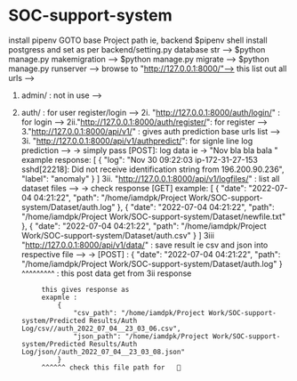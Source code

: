 # SOC-support-system

install pipenv 
GOTO base Project path ie, backend 
$pipenv shell 
install postgress and set as per backend/setting.py database str -->
$python manage.py makemigration -->
$python manage.py migrate -->
$python manage.py runserver -->
browse to  "http://127.0.0.1:8000/"-->
this list out all urls -->
1. admin/ : not in use -->
2. auth/ : for user register/login -->
    2i. "http://127.0.0.1:8000/auth/login/" : for login -->
    2ii."http://127.0.0.1:8000/auth/register/": for register -->
3."http://127.0.0.1:8000/api/v1/" : gives auth prediction base urls list -->
    3i. "http://127.0.0.1:8000/api/v1/authpredict/": for signle line log prediction -->
        -> simply pass [POST]: log data ie 
            -> "Nov bla bla bala "
            example response:
                [
                    {
                        "log": "Nov 30 09:22:03 ip-172-31-27-153 sshd[22218]: Did not receive identification string from 196.200.90.236",
                        "label": "anomaly"
                    }
                ]
    3ii. "http://127.0.0.1:8000/api/v1/logfiles/" : list all dataset files -->
            -> check response [GET] 
        example:
            [
                {
                    "date": "2022-07-04 04:21:22",
                    "path": "/home/iamdpk/Project Work/SOC-support-system/Dataset/auth.log"
                },
                {
                    "date": "2022-07-04 04:21:22",
                    "path": "/home/iamdpk/Project Work/SOC-support-system/Dataset/newfile.txt"
                },
                {
                    "date": "2022-07-04 04:21:22",
                    "path": "/home/iamdpk/Project Work/SOC-support-system/Dataset/auth.csv"
                }
            ]
    3iii "http://127.0.0.1:8000/api/v1/data/" : save result ie csv and json into respective file -->
            -> [POST] :
            {
                "date": "2022-07-04 04:21:22",
                "path": "/home/iamdpk/Project Work/SOC-support-system/Dataset/auth.log"
            }
            ^^^^^^^^^ : this post data get from 3ii response

            this gives response as
            exapmle :
                {
                    "csv_path": "/home/iamdpk/Project Work/SOC-support-system/Predicted Results/Auth Log/csv//auth_2022_07_04__23_03_06.csv",
                    "json_path": "/home/iamdpk/Project Work/SOC-support-system/Predicted Results/Auth Log/json//auth_2022_07_04__23_03_08.json"
                } 
            ^^^^^^ check this file path for   🤔
